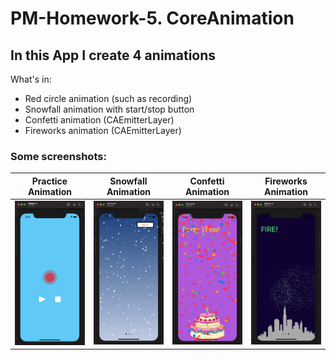 # PM-Homework-5. CoreAnimation

## In this App I create 4 animations

What's in:

- Red circle animation (such as recording)
- Snowfall animation with start/stop button
- Confetti animation (CAEmitterLayer)
- Fireworks animation (CAEmitterLayer)

### Some screenshots:

Practice Animation         |  Snowfall Animation             |  Confetti Animation             |  Fireworks Animation
:-------------------------:|:-------------------------------:|:-------------------------------:|:-------------------------------:
![](Screenshots/practice.png)|  ![](Screenshots/snowfall.png)|  ![](Screenshots/confetti.png)|  ![](Screenshots/fireworks.png)
